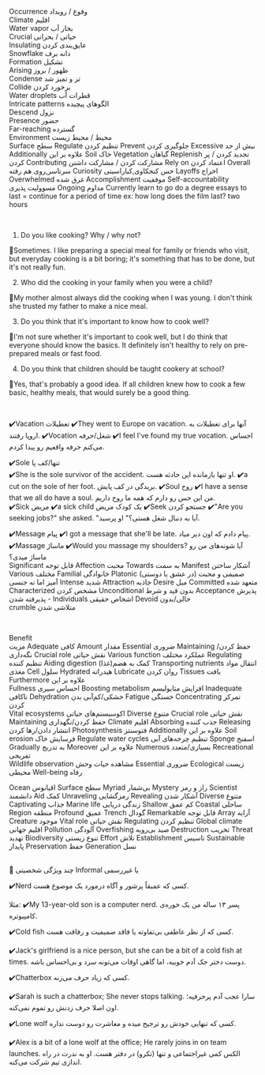 Occurrence
وقوع / رویداد
<br>
Climate 
اقلیم
<br>
Water vapor
بخار آب
<br>
Crucial
حیاتی / بحرانی
<br>
Insulating
عایق‌بندی کردن
<br>
Snowflake
دانه برف
<br>
Formation
تشکیل
<br>
Arising
ظهور / بروز
<br>
Condense
تر و تمیز شد
<br>
Collide
برخورد کردن
<br>
Water droplets
قطرات آب
<br>
Intricate patterns
الگوهای پیچیده
<br>
Descend
نزول
<br>
Presence
حضور
<br>
Far-reaching
گسترده
<br>
Environment
محیط / محیط زیست
<br>
Surface
سطح
Regulate
تنظیم کردن
Prevent
جلوگیری کردن
Excessive
بیش از حد
Additionally
علاوه بر این
Soil
خاک
Vegetation
گیاهان
Replenish
تجدید کردن / پر کردن
Contributing
مشارکت کردن / مشارکت داشتن
Rely on اعتماد کردن 
Overall سرتاسر,روی هم رفته 
Curiosity حس کنجکاوی,کیاراسیتی 
Layoffs اخراج 
Overwhelmed غرق شده 
Accomplishment موفقیت 
Self-accountability مسوولیت پذیری
Ongoing مداوم 
Currently learn to go
do a degree
essays
to last = continue for a period of time
ex: how long does the film last? two hours

<br>

1. Do you like cooking? Why / why not?

📌Sometimes. I like preparing a special meal for family or friends who visit, but everyday cooking is a bit boring; it's something that has to be done, but it's not really fun.

2. Who did the cooking in your family when you were a child?

📌My mother almost always did the cooking when I was young. I don't think she trusted my father to make a nice meal.

3. Do you think that it's important to know how to cook well?

📌I'm not sure whether it's important to cook well, but I do think that everyone should know the basics. It definitely isn't healthy to rely on pre-prepared meals or fast food.

4. Do you think that children should be taught cookery at school?

📌Yes, that's probably a good idea. If all children knew how to cook a few basic, healthy meals, that would surely be a good thing.


<br>


✔️Vacation
تعطیلات
✔️They went to Europe on vacation.
آنها برای تعطیلات به اروپا رفتند.
✔️Vocation
شغل/حرفه
✔️I feel I've found my true vocation.
احساس می‌کنم حرفه واقعیم رو پیدا کردم.

✔️Sole
تنها/کف پا
<br>
✔️She is the sole survivor of the accident.
او تنها بازمانده این حادثه هست.
✔️a cut on the sole of her foot.
بریدگی در کف پایش.
✔️Soul
روح
✔️I have a sense that we all do have a soul.
من این حس رو دارم که همه ما روح داریم.
<br>
✔️Sick
مریض
✔️a sick child
یک کودک مریض
✔️Seek
جستجو کردن
✔️"Are you seeking jobs?" she asked.
"آیا به دنبال شغل هستی؟" او پرسید.

✔️Message
پیام
✔️I got a message that she'll be late.
پیام دادم که اون دیر میاد.
✔️Massage
ماساژ
✔️Would you massage my shoulders?
آیا شونه‌های من رو ماساژ میدی؟
<br>
Significant
قابل توجه
Affection
محبت
Towards
به سمت
Manifest
آشکار ساختن
Various
مختلف
Familial
خانوادگی
Platonic
(در عشق یا دوستی) صمیمی و محبت آمیز اما نه جنسی
Intense
شدید
Attraction
جاذبه
Desire
میل
Committed
متعهد شده
Characterized
مشخص کردن
Unconditional
بدون قید و شرط
Acceptance
پذیرش - پذیرفته شدن
Individuals
اشخاص حقیقی
Devoid
خالی/بدون
<br>
crumble
 متلاشی شدن

<br>

Benefit<br>
مزیت
Adequate
کافی
Amount
مقدار
Essential
ضروری
Maintaining
حفظ کردن/نگه‌داری
Crucial role
نقش حیاتی
Various function
عملکرد‌ مختلف
Regulating
تنظیم کننده
Aiding digestion
کمک به هضم(غذا)
Transporting nutrients
انتقال مواد مغذی
Cell
سلول
Hydrated
هیدراته
Lubricate
روان کردن
Tissues
بافت‌
Furthermore
علاوه بر این
<br>
Fullness
احساس سیری
Boosting metabolism
افزایش متابولیسم
Inadequate
ناکافی
Dehydration
خشکی/کم‌آبی بدن
Fatigue
خستگی
Concentrating
تمرکز کردن
<br>
Vital ecosystems
اکوسیستم‌های حیاتی
Diverse
متنوع
Crucial role
نقش حیاتی
Maintaining
حفظ کردن/نگهداری
Climate
اقلیم
Absorbing
جذب کننده
Releasing
انتشار دادن/رها کردن
Photosynthesis 
فتوسنتز
Additionally
علاوه بر این
Soil erosion
فرسایش خاک
Regulate water cycles
تنظیم چرخه‌های آبی
Sponge
اسفنج‌
Gradually
به تدریج
Moreover
علاوه بر این
Numerous
بسیاری/متعدد
Recreational
تفریحی
<br>
Wildlife observation
مشاهده حیات وحش
Essential
ضروری
Ecological
زیست محیطی
Well-being
رفاه


Ocean
اقیانوس
Surface
سطح
Myriad
بی‌شمار
Mystery
راز و رمز
Scientist
دانشمند
Aid
کمک
Unraveling
رمزگشایی
Revealing
آشکار شدن
Diverse
متنوع
Captivating
جذاب
Marine life
زندگی دریایی
Shallow
کم عمق
Coastal
ساحلی
Region
منطقه
Profound
عمیق
Trench
گودال‌
Remarkable
قابل توجه
Array
آرایه
Creature
موجود
Vital role
نقش حیاتی
Regulating
تنظیم کردن
Global climate
اقلیم جهانی
Pollution
آلودگی
Overfishing
صید بی‌رویه
Destruction 
تخریب
Threat
تهدید
Biodiversity
تنوع زیستی
Effort
تلاش
Establishment
تاسیس
Sustainable
پایدار
Preservation
حفظ
Generation
نسل

<br>
🙂 چند ویژگی شخصیتی Informal یا غیررسمی

✔️Nerd
کسی که عمیقاً پرشور و آگاه درمورد یک موضوع هست.

مثلا:
✔️My 13-year-old son is a computer nerd.
پسر ۱۳ ساله من یک خوره‌ی کامپیوتره.

✔️Cold fish
کسی که از نظر عاطفی بی‌تفاوته یا فاقد صمیمیت و رفاقت هست.


✔️Jack's girlfriend is a nice person, but she can be a bit of a cold fish at times.
دوست دختر جک آدم خوبیه، اما گاهی اوقات می‌تونه سرد و بی‌احساس باشه.

✔️Chatterbox
کسی که زیاد حرف می‌زنه.


✔️Sarah is such a chatterbox; She never stops talking.
سارا عجب آدم پرحرفیه؛ اون اصلا حرف زدنش رو تموم نمی‌کنه.

✔️Lone wolf
کسی که تنهایی خودش رو ترجیح میده و معاشرت رو دوست نداره.
<br>

✔️Alex is a bit of a lone wolf at the office; He rarely joins in on team launches.
الکس کمی غیراجتماعی و تنها (تکرو) در دفتر هست. او به ندرت در راه اندازی تیم شرکت می‌کنه.

